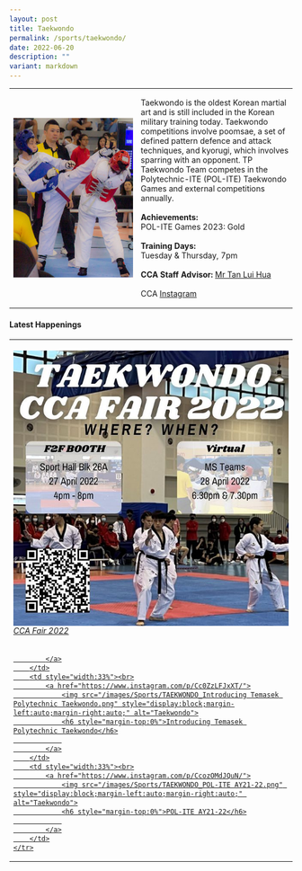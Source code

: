```yaml
---
layout: post
title: Taekwondo
permalink: /sports/taekwondo/
date: 2022-06-20
description: ""
variant: markdown
---
```

<table>
    <tbody><tr>
        <td style="width:45%"><img src="/images/Sports/TAEKWONDO.png" style="display:block;margin-left:auto;margin-right:auto;" alt="Taekwondo"></td>
        <td>
            <p>
                Taekwondo is the oldest Korean martial art and is still included in the Korean military training today. Taekwondo competitions involve poomsae, a set of defined pattern defence and attack techniques, and kyorugi, which involves sparring with an opponent. TP Taekwondo Team competes in the Polytechnic-ITE (POL-ITE) Taekwondo Games and external competitions annually.<br>
                <br>
                <b>Achievements:</b><br>
                POL-ITE Games 2023: Gold<br>
                <br>
                <b>Training Days:</b><br>
                Tuesday &amp; Thursday, 7pm<br>
                <br>
                <b>CCA Staff Advisor:</b> <a href="mailto:Tan_Lui_Hua@tp.edu.sg">Mr Tan Lui Hua</a><br>
                <br>
                CCA <a href="https://www.instagram.com/tp_taekwondo">Instagram</a>
            </p>
        </td>
    </tr>
</tbody></table>

#### Latest Happenings

<table>
    <tbody><tr>
        <td style="width:33%"><br>
            <a href="https://www.instagram.com/p/Cc0aAnppma4/">
                <img src="/images/Sports/TAEKWONDO_CCA Fair 2022.png" style="display:block;margin-left:auto;margin-right:auto;" alt="Taekwondo">
                <h6 style="margin-top:0%">CCA Fair 2022</h6>
                
            </a>
        </td>
        <td style="width:33%"><br>
            <a href="https://www.instagram.com/p/Cc0ZzLFJxXT/">
                <img src="/images/Sports/TAEKWONDO_Introducing Temasek Polytechnic Taekwondo.png" style="display:block;margin-left:auto;margin-right:auto;" alt="Taekwondo">
                <h6 style="margin-top:0%">Introducing Temasek Polytechnic Taekwondo</h6>
                
            </a>
        </td>
        <td style="width:33%"><br>
            <a href="https://www.instagram.com/p/CcozOMdJQuN/">
                <img src="/images/Sports/TAEKWONDO_POL-ITE AY21-22.png" style="display:block;margin-left:auto;margin-right:auto;" alt="Taekwondo">
                <h6 style="margin-top:0%">POL-ITE AY21-22</h6>
                
            </a>
        </td>
    </tr>
</tbody></table>